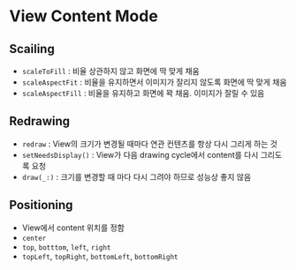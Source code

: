 # View Content Mode

## Scailing

- `scaleToFill` : 비율 상관하지 않고 화면에 딱 맞게 채움
- `scaleAspectFit` : 비율을 유지하면서 이미지가 잘리지 않도록 화면에 딱 맞게 채움
- `scaleAspectFill` : 비율을 유지하고 화면에 꽉 채움. 이미지가 잘릴 수 있음

## Redrawing

- `redraw` : View의 크기가 변경될 때마다 연관 컨텐츠를 항상 다시 그리게 하는 것
- `setNeedsDisplay()` : View가 다음 drawing cycle에서 content를 다시 그리도록 요청
- `draw(_:)` : 크기를 변경할 때 마다 다시 그려야 하므로 성능상 좋지 않음

## Positioning

- View에서 content 위치를 정함
- `center`
- `top`, `botttom`, `left`, `right`
- `topLeft`, `topRight`, `bottomLeft`, `bottomRight`